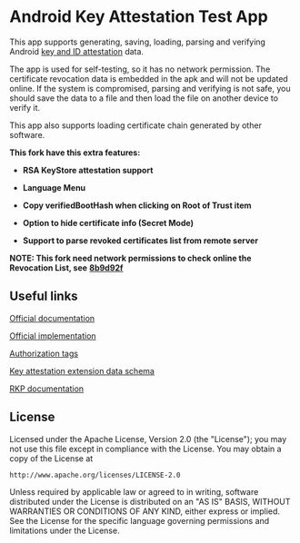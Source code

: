 Android Key Attestation Test App
==============================

This app supports generating, saving, loading, parsing and verifying Android [key and ID attestation](https://source.android.com/docs/security/features/keystore/attestation) data.

The app is used for self-testing, so it has no network permission. The certificate revocation data is embedded in the apk and will not be updated online. If the system is compromised, parsing and verifying is not safe, you should save the data to a file and then load the file on another device to verify it.

This app also supports loading certificate chain generated by other software.

**This fork have this extra features:**

- **RSA KeyStore attestation support**

- **Language Menu**

- **Copy verifiedBootHash when clicking on Root of Trust item**

- **Option to hide certificate info (Secret Mode)**

- **Support to parse revoked certificates list from remote server**

**NOTE: This fork need network permissions to check online the Revocation List, see** **[8b9d92f](https://github.com/VisionR1/KeyAttestation/commit/8b9d92f25af4d97f660dc8e46132f34b53972de5)**

Useful links
---

[Official documentation](https://developer.android.com/privacy-and-security/security-key-attestation)

[Official implementation](https://cs.android.com/android/platform/superproject/main/+/main:frameworks/base/services/core/java/com/android/server/security/AttestationVerificationPeerDeviceVerifier.java)

[Authorization tags](https://cs.android.com/android/platform/superproject/main/+/main:hardware/interfaces/security/keymint/aidl/android/hardware/security/keymint/Tag.aidl)

[Key attestation extension data schema](https://cs.android.com/android/platform/superproject/main/+/main:hardware/interfaces/security/keymint/aidl/android/hardware/security/keymint/KeyCreationResult.aidl)

[RKP documentation](https://cs.android.com/android/platform/superproject/main/+/main:hardware/interfaces/security/rkp/README.md)

License
-------

Licensed under the Apache License, Version 2.0 (the "License");
you may not use this file except in compliance with the License.
You may obtain a copy of the License at

    http://www.apache.org/licenses/LICENSE-2.0

Unless required by applicable law or agreed to in writing, software
distributed under the License is distributed on an "AS IS" BASIS,
WITHOUT WARRANTIES OR CONDITIONS OF ANY KIND, either express or implied.
See the License for the specific language governing permissions and
limitations under the License.
